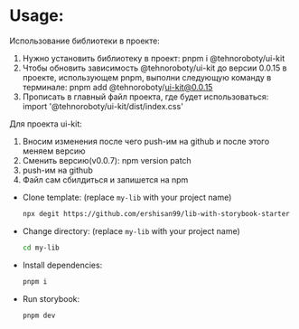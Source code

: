 # Usage:

Использование библиотеки в проекте:

1. Нужно установить библиотеку в проект:
   pnpm i @tehnoroboty/ui-kit
2. Чтобы обновить зависимость @tehnoroboty/ui-kit до версии 0.0.15 в проекте, использующем pnpm, выполни следующую
   команду в терминале:
   pnpm add @tehnoroboty/ui-kit@0.0.15
3. Прописать в главный файл проекта, где будет использоваться:
   import '@tehnoroboty/ui-kit/dist/index.css'

Для проекта ui-kit:

1. Вносим изменения после чего push-им на github и после этого меняем версию
2. Сменить версию(v0.0.7):
   npm version patch
3. push-им на github
4. Файл сам сбилдиться и запишется на npm

- Clone template: (replace `my-lib` with your project name)
  ```bash
  npx degit https://github.com/ershisan99/lib-with-storybook-starter my-lib
  ```

- Change directory: (replace `my-lib` with your project name)
  ```bash
  cd my-lib
  ```

- Install dependencies:
  ```bash
  pnpm i
  ```

- Run storybook:
  ```bash
  pnpm dev
  ```

